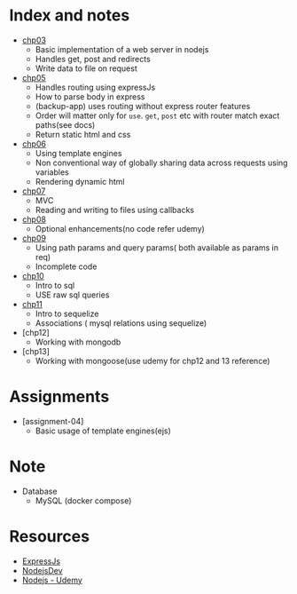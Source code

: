 # Index and notes
* [chp03](./chp03) 
  * Basic implementation of a web server in nodejs
  * Handles get, post and redirects
  * Write data to file on request
* [chp05](./chp05)
  * Handles routing using expressJs
  * How to parse body in express
  * (backup-app) uses routing without express router features
  * Order will matter only for `use`. `get`, `post` etc with router match exact paths(see docs)
  * Return static html and css
* [chp06](./chp06)
  * Using template engines
  * Non conventional way of globally sharing data across requests using variables
  * Rendering dynamic html
* [chp07](./chp07)
  * MVC
  * Reading and writing to files using callbacks
* [chp08](https://www.udemy.com/course/nodejs-the-complete-guide/learn/lecture/11602976)
  * Optional enhancements(no code refer udemy)
* [chp09](./chp09)
  * Using path params and query params( both available as params in req)
  * Incomplete code
* [chp10](./chp10)
  * Intro to sql
  * USE raw sql queries
* [chp11](.chp11)
  * Intro to sequelize
  * Associations ( mysql relations using sequelize)
* [chp12]
  * Working with mongodb
* [chp13]
  * Working with mongoose(use udemy for chp12 and 13 reference)

# Assignments
* [assignment-04]
  * Basic usage of template engines(ejs)

# Note
* Database
  * MySQL (docker compose)

# Resources
* [ExpressJs](https://expressjs.com/en/guide/routing.html)
* [NodejsDev](https://nodejs.dev/)
* [Nodejs - Udemy](https://www.udemy.com/course/nodejs-the-complete-guide/)